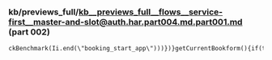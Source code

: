 ### kb/previews_full/kb__previews_full__flows__service-first__master-and-slot@auth.har.part004.md.part001.md (part 002)

```md
ckBenchmark(Ii.end(\"booking_start_app\")))})}getCurrentBookform(){if(this.currentBookform===null
```

```
